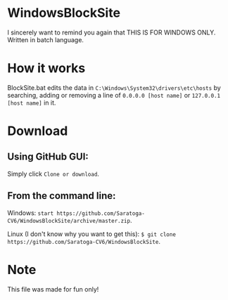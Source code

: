 # WindowsBlockSite
I sincerely want to remind you again that THIS IS FOR WINDOWS ONLY.
Written in batch language.

# How it works
BlockSite.bat edits the data in `C:\Windows\System32\drivers\etc\hosts` by searching, adding or removing a line of `0.0.0.0 [host name]` or `127.0.0.1 [host name]` in it.

# Download
## Using GitHub GUI:
Simply click `Clone or download`.
## From the command line:
Windows: `start https://github.com/Saratoga-CV6/WindowsBlockSite/archive/master.zip`.

Linux (I don't know why you want to get this): `$ git clone https://github.com/Saratoga-CV6/WindowsBlockSite`.

# Note
This file was made for fun only!
